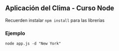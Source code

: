 ## Aplicación del Clima - Curso Node

Recuerden instalar ```npm install``` para las librerías

### Ejemplo
```
node app.js -d "New York"
```
